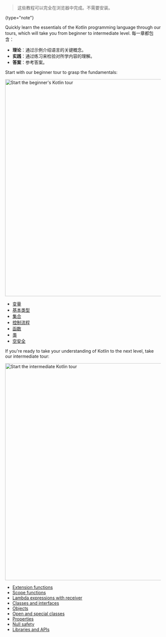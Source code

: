 [//]: # (title: 欢迎参加 Kotlin 之旅！)

> 这些教程可以完全在浏览器中完成。不需要安装。
> 
{type="note"}

Quickly learn the essentials of the Kotlin programming language through our tours, which will take you from beginner to intermediate
level. 每一章都包含：

* **理论**：通过示例介绍语言的关键概念。
* **实践**：通过练习来检验对所学内容的理解。
* **答案**：参考答案。

Start with our beginner tour to grasp the fundamentals:

<a href="kotlin-tour-hello-world.md"><img src="start-beginner-tour.svg" width="700" alt="Start the beginner's Kotlin tour" style="block"/></a>

<deflist collapsible="true">
    <def title="Beginner tour contents" default-state="collapsed">
        <ul>
            <li><a href="kotlin-tour-hello-world.md">变量</a></li>
            <li><a href="kotlin-tour-basic-types.md">基本类型</a></li>
            <li><a href="kotlin-tour-collections.md">集合</a></li>
            <li><a href="kotlin-tour-control-flow.md">控制流程</a></li>
            <li><a href="kotlin-tour-functions.md">函数</a></li>
            <li><a href="kotlin-tour-classes.md">类</a></li>
            <li><a href="kotlin-tour-null-safety.md">空安全</a></li>
        </ul>
    </def>
</deflist>

If you're ready to take your understanding of Kotlin to the next level, take our intermediate tour:

<a href="kotlin-tour-intermediate-extension-functions.md"><img src="start-intermediate-tour.svg" width="700" alt="Start the intermediate Kotlin tour" style="block"/></a>

<deflist collapsible="true">
    <def title="Intermediate tour contents" default-state="collapsed">
        <ul>
            <li><a href="kotlin-tour-intermediate-extension-functions.md">Extension functions</a></li>
            <li><a href="kotlin-tour-intermediate-scope-functions.md">Scope functions</a></li>
            <li><a href="kotlin-tour-intermediate-lambdas-receiver.md">Lambda expressions with receiver</a></li>
            <li><a href="kotlin-tour-intermediate-classes-interfaces.md">Classes and interfaces</a></li>
            <li><a href="kotlin-tour-intermediate-objects.md">Objects</a></li>
            <li><a href="kotlin-tour-intermediate-open-special-classes.md">Open and special classes</a></li>
            <li><a href="kotlin-tour-intermediate-properties.md">Properties</a></li>
            <li><a href="kotlin-tour-intermediate-null-safety.md">Null safety</a></li>
            <li><a href="kotlin-tour-intermediate-libraries-and-apis.md">Libraries and APIs</a></li>
        </ul>
    </def>
</deflist>